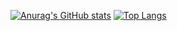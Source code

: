 [![Anurag's GitHub stats](https://github-readme-stats.vercel.app/api?username=allengueco&count_private=true)](https://github.com/anuraghazra/github-readme-stats)
[![Top Langs](https://github-readme-stats.vercel.app/api/top-langs/?username=allengueco&hide=jupyter%20notebook)](https://github.com/anuraghazra/github-readme-stats)
